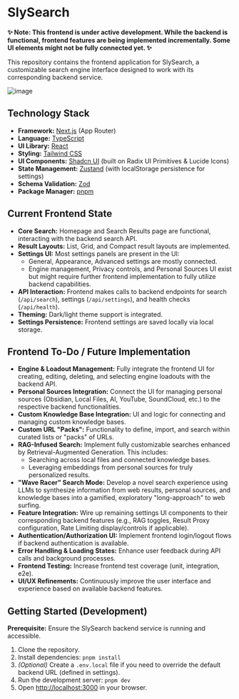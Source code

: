 # SlySearch

**✨ Note: This frontend is under active development. While the backend is functional, frontend features are being implemented incrementally. Some UI elements might not be fully connected yet. ✨**

This repository contains the frontend application for SlySearch, a customizable search engine interface designed to work with its corresponding backend service.

![image](https://github.com/user-attachments/assets/be5e05b2-d338-44bf-bb06-7f767e8a4002)

## Technology Stack

*   **Framework:** [Next.js](https://nextjs.org/) (App Router)
*   **Language:** [TypeScript](https://www.typescriptlang.org/)
*   **UI Library:** [React](https://react.dev/)
*   **Styling:** [Tailwind CSS](https://tailwindcss.com/)
*   **UI Components:** [Shadcn UI](https://ui.shadcn.com/) (built on Radix UI Primitives & Lucide Icons)
*   **State Management:** [Zustand](https://github.com/pmndrs/zustand) (with localStorage persistence for settings)
*   **Schema Validation:** [Zod](https://zod.dev/)
*   **Package Manager:** [pnpm](https://pnpm.io/)

## Current Frontend State

*   **Core Search:** Homepage and Search Results page are functional, interacting with the backend search API.
*   **Result Layouts:** List, Grid, and Compact result layouts are implemented.
*   **Settings UI:** Most settings panels are present in the UI:
    *   General, Appearance, Advanced settings are mostly connected.
    *   Engine management, Privacy controls, and Personal Sources UI exist but might require further frontend implementation to fully utilize backend capabilities.
*   **API Interaction:** Frontend makes calls to backend endpoints for search (`/api/search`), settings (`/api/settings`), and health checks (`/api/health`).
*   **Theming:** Dark/light theme support is integrated.
*   **Settings Persistence:** Frontend settings are saved locally via local storage.

## Frontend To-Do / Future Implementation

*   **Engine & Loadout Management:** Fully integrate the frontend UI for creating, editing, deleting, and selecting engine loadouts with the backend API.
*   **Personal Sources Integration:** Connect the UI for managing personal sources (Obsidian, Local Files, AI, YouTube, SoundCloud, etc.) to the respective backend functionalities.
*   **Custom Knowledge Base Integration:** UI and logic for connecting and managing custom knowledge bases.
*   **Custom URL "Packs":** Functionality to define, import, and search within curated lists or "packs" of URLs.
*   **RAG-Infused Search:** Implement fully customizable searches enhanced by Retrieval-Augmented Generation. This includes:
    *   Searching across local files and connected knowledge bases.
    *   Leveraging embeddings from personal sources for truly personalized results.
*   **"Wave Racer" Search Mode:** Develop a novel search experience using LLMs to synthesize information from web results, personal sources, and knowledge bases into a gamified, exploratory "long-approach" to web surfing.
*   **Feature Integration:** Wire up remaining settings UI components to their corresponding backend features (e.g., RAG toggles, Result Proxy configuration, Rate Limiting display/controls if applicable).
*   **Authentication/Authorization UI:** Implement frontend login/logout flows if backend authentication is available.
*   **Error Handling & Loading States:** Enhance user feedback during API calls and background processes.
*   **Frontend Testing:** Increase frontend test coverage (unit, integration, e2e).
*   **UI/UX Refinements:** Continuously improve the user interface and experience based on available backend features.

## Getting Started (Development)

**Prerequisite:** Ensure the SlySearch backend service is running and accessible.

1.  Clone the repository.
2.  Install dependencies: `pnpm install`
3.  *(Optional)* Create a `.env.local` file if you need to override the default backend URL (defined in settings).
4.  Run the development server: `pnpm dev`
5.  Open [http://localhost:3000](http://localhost:3000) in your browser. 
